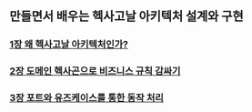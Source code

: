 ## 만들면서 배우는 헥사고날 아키텍처 설계와 구현

### [1장 왜 헥사고날 아키텍처인가?](./chap01/README.md)

### [2장 도메인 헥사곤으로 비즈니스 규칙 감싸기](./chap02/README.md)

### [3장 포트와 유즈케이스를 통한 동작 처리](./chap03/README.md)